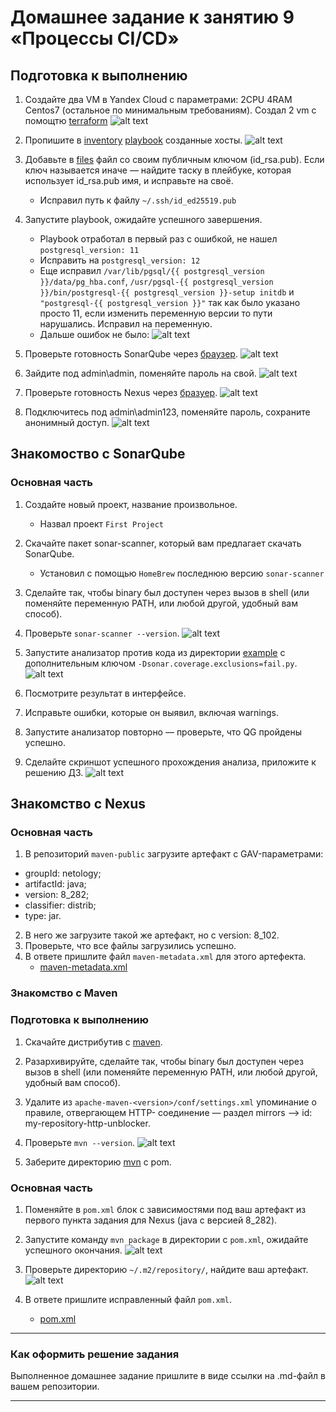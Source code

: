 # Домашнее задание к занятию 9 «Процессы CI/CD»

## Подготовка к выполнению

1. Создайте два VM в Yandex Cloud с параметрами: 2CPU 4RAM Centos7 (остальное по минимальным требованиям).
Создал 2 vm с помощтю [terraform](./terraform/) 
![alt text](./screenshots/screenshots_1.png)

2. Пропишите в [inventory](./infrastructure/inventory/cicd/hosts.yml) [playbook](./infrastructure/site.yml) созданные хосты.
![alt text](./screenshots/screenshots_2.png)

3. Добавьте в [files](./infrastructure/files/) файл со своим публичным ключом (id_rsa.pub). Если ключ называется иначе — найдите таску в плейбуке, которая использует id_rsa.pub имя, и исправьте на своё.
    * Исправил путь к файлу `~/.ssh/id_ed25519.pub`

4. Запустите playbook, ожидайте успешного завершения.
    * Playbook отработал в первый раз с ошибкой, не нашел `postgresql_version: 11`
    * Исправить на `postgresql_version: 12`
    * Еще исправил `/var/lib/pgsql/{{ postgresql_version }}/data/pg_hba.conf`, `/usr/pgsql-{{ postgresql_version }}/bin/postgresql-{{ postgresql_version }}-setup initdb` и `"postgresql-{{ postgresql_version }}"` так как было указано просто 11, если изменить переменную версии то пути нарушались. Исправил на переменную.
    * Дальше ошибок не было:
    ![alt text](./screenshots/screenshots_3.png)

5. Проверьте готовность SonarQube через [браузер](http://localhost:9000).
![alt text](./screenshots/screenshots_4.png)

6. Зайдите под admin\admin, поменяйте пароль на свой.
![alt text](./screenshots/screenshots_5.png)

7. Проверьте готовность Nexus через [бразуер](http://localhost:8081).
![alt text](./screenshots/screenshots_6.png)

8. Подключитесь под admin\admin123, поменяйте пароль, сохраните анонимный доступ.
![alt text](./screenshots/screenshots_7.png)

## Знакомоство с SonarQube

### Основная часть

1. Создайте новый проект, название произвольное.
    * Назвал проект `First Project`
2. Скачайте пакет sonar-scanner, который вам предлагает скачать SonarQube.
    * Установил с помощью `HomeBrew` последнюю версию `sonar-scanner`

3. Сделайте так, чтобы binary был доступен через вызов в shell (или поменяйте переменную PATH, или любой другой, удобный вам способ).
4. Проверьте `sonar-scanner --version`.
![alt text](./screenshots/screenshots_8.png)

5. Запустите анализатор против кода из директории [example](./example) с дополнительным ключом `-Dsonar.coverage.exclusions=fail.py`.
![alt text](./screenshots/screenshots_9.png)

6. Посмотрите результат в интерфейсе.
7. Исправьте ошибки, которые он выявил, включая warnings.
8. Запустите анализатор повторно — проверьте, что QG пройдены успешно.
9. Сделайте скриншот успешного прохождения анализа, приложите к решению ДЗ.
![alt text](./screenshots/screenshots_10.png)

## Знакомство с Nexus

### Основная часть

1. В репозиторий `maven-public` загрузите артефакт с GAV-параметрами:

 *    groupId: netology;
 *    artifactId: java;
 *    version: 8_282;
 *    classifier: distrib;
 *    type: jar.
   
2. В него же загрузите такой же артефакт, но с version: 8_102.
3. Проверьте, что все файлы загрузились успешно.
4. В ответе пришлите файл `maven-metadata.xml` для этого артефекта.
    * [maven-metadata.xml](./example/maven-metadata.xml)

### Знакомство с Maven

### Подготовка к выполнению

1. Скачайте дистрибутив с [maven](https://maven.apache.org/download.cgi).
2. Разархивируйте, сделайте так, чтобы binary был доступен через вызов в shell (или поменяйте переменную PATH, или любой другой, удобный вам способ).
3. Удалите из `apache-maven-<version>/conf/settings.xml` упоминание о правиле, отвергающем HTTP- соединение — раздел mirrors —> id: my-repository-http-unblocker.
4. Проверьте `mvn --version`.
![alt text](./screenshots/screenshots_11.png)

5. Заберите директорию [mvn](./mvn) с pom.

### Основная часть

1. Поменяйте в `pom.xml` блок с зависимостями под ваш артефакт из первого пункта задания для Nexus (java с версией 8_282).

2. Запустите команду `mvn package` в директории с `pom.xml`, ожидайте успешного окончания.
![alt text](./screenshots/screenshots_12.png)

3. Проверьте директорию `~/.m2/repository/`, найдите ваш артефакт.
![alt text](./screenshots/screenshots_13.png)

4. В ответе пришлите исправленный файл `pom.xml`.
    * [pom.xml](./mvn/pom.xml)

---

### Как оформить решение задания

Выполненное домашнее задание пришлите в виде ссылки на .md-файл в вашем репозитории.

---

